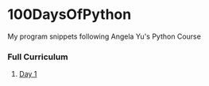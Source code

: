 # 100DaysOfPython
My program snippets following Angela Yu's Python Course

### Full Curriculum

1. [Day 1](https://github.com/skryptx/100DaysOfPython/blob/e8f1203bd93ffc8fdb804d84467311668a035cd6/Day%201)